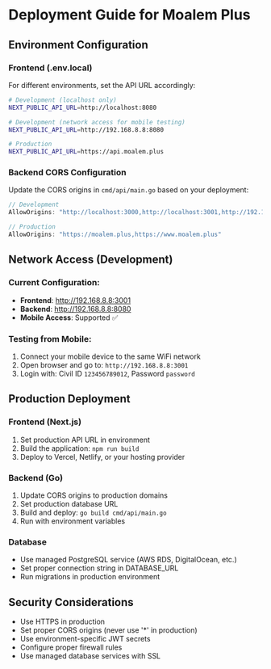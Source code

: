 # Deployment Guide for Moalem Plus

## Environment Configuration

### Frontend (.env.local)
For different environments, set the API URL accordingly:

```bash
# Development (localhost only)
NEXT_PUBLIC_API_URL=http://localhost:8080

# Development (network access for mobile testing)
NEXT_PUBLIC_API_URL=http://192.168.8.8:8080

# Production
NEXT_PUBLIC_API_URL=https://api.moalem.plus
```

### Backend CORS Configuration
Update the CORS origins in `cmd/api/main.go` based on your deployment:

```go
// Development
AllowOrigins: "http://localhost:3000,http://localhost:3001,http://192.168.8.8:3001"

// Production
AllowOrigins: "https://moalem.plus,https://www.moalem.plus"
```

## Network Access (Development)

### Current Configuration:
- **Frontend**: http://192.168.8.8:3001
- **Backend**: http://192.168.8.8:8080
- **Mobile Access**: Supported ✅

### Testing from Mobile:
1. Connect your mobile device to the same WiFi network
2. Open browser and go to: `http://192.168.8.8:3001`
3. Login with: Civil ID `123456789012`, Password `password`

## Production Deployment

### Frontend (Next.js)
1. Set production API URL in environment
2. Build the application: `npm run build`
3. Deploy to Vercel, Netlify, or your hosting provider

### Backend (Go)
1. Update CORS origins to production domains
2. Set production database URL
3. Build and deploy: `go build cmd/api/main.go`
4. Run with environment variables

### Database
- Use managed PostgreSQL service (AWS RDS, DigitalOcean, etc.)
- Set proper connection string in DATABASE_URL
- Run migrations in production environment

## Security Considerations
- Use HTTPS in production
- Set proper CORS origins (never use '*' in production)
- Use environment-specific JWT secrets
- Configure proper firewall rules
- Use managed database services with SSL
